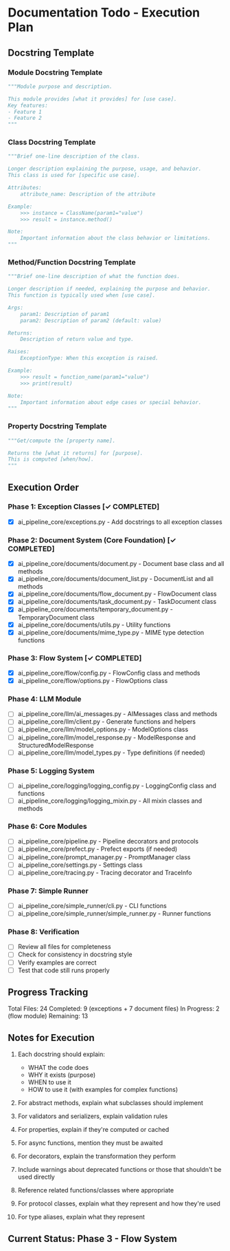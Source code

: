 # Documentation Todo - Execution Plan

## Docstring Template

### Module Docstring Template
```python
"""Module purpose and description.

This module provides [what it provides] for [use case].
Key features:
- Feature 1
- Feature 2
"""
```

### Class Docstring Template
```python
"""Brief one-line description of the class.

Longer description explaining the purpose, usage, and behavior.
This class is used for [specific use case].

Attributes:
    attribute_name: Description of the attribute

Example:
    >>> instance = ClassName(param1="value")
    >>> result = instance.method()

Note:
    Important information about the class behavior or limitations.
"""
```

### Method/Function Docstring Template
```python
"""Brief one-line description of what the function does.

Longer description if needed, explaining the purpose and behavior.
This function is typically used when [use case].

Args:
    param1: Description of param1
    param2: Description of param2 (default: value)

Returns:
    Description of return value and type.

Raises:
    ExceptionType: When this exception is raised.

Example:
    >>> result = function_name(param1="value")
    >>> print(result)

Note:
    Important information about edge cases or special behavior.
"""
```

### Property Docstring Template
```python
"""Get/compute the [property name].

Returns the [what it returns] for [purpose].
This is computed [when/how].
"""
```

## Execution Order

### Phase 1: Exception Classes [✓ COMPLETED]
- [x] ai_pipeline_core/exceptions.py - Add docstrings to all exception classes

### Phase 2: Document System (Core Foundation) [✓ COMPLETED]
- [x] ai_pipeline_core/documents/document.py - Document base class and all methods
- [x] ai_pipeline_core/documents/document_list.py - DocumentList and all methods
- [x] ai_pipeline_core/documents/flow_document.py - FlowDocument class
- [x] ai_pipeline_core/documents/task_document.py - TaskDocument class
- [x] ai_pipeline_core/documents/temporary_document.py - TemporaryDocument class
- [x] ai_pipeline_core/documents/utils.py - Utility functions
- [x] ai_pipeline_core/documents/mime_type.py - MIME type detection functions

### Phase 3: Flow System [✓ COMPLETED]
- [x] ai_pipeline_core/flow/config.py - FlowConfig class and methods
- [x] ai_pipeline_core/flow/options.py - FlowOptions class

### Phase 4: LLM Module
- [ ] ai_pipeline_core/llm/ai_messages.py - AIMessages class and methods
- [ ] ai_pipeline_core/llm/client.py - Generate functions and helpers
- [ ] ai_pipeline_core/llm/model_options.py - ModelOptions class
- [ ] ai_pipeline_core/llm/model_response.py - ModelResponse and StructuredModelResponse
- [ ] ai_pipeline_core/llm/model_types.py - Type definitions (if needed)

### Phase 5: Logging System
- [ ] ai_pipeline_core/logging/logging_config.py - LoggingConfig class and functions
- [ ] ai_pipeline_core/logging/logging_mixin.py - All mixin classes and methods

### Phase 6: Core Modules
- [ ] ai_pipeline_core/pipeline.py - Pipeline decorators and protocols
- [ ] ai_pipeline_core/prefect.py - Prefect exports (if needed)
- [ ] ai_pipeline_core/prompt_manager.py - PromptManager class
- [ ] ai_pipeline_core/settings.py - Settings class
- [ ] ai_pipeline_core/tracing.py - Tracing decorator and TraceInfo

### Phase 7: Simple Runner
- [ ] ai_pipeline_core/simple_runner/cli.py - CLI functions
- [ ] ai_pipeline_core/simple_runner/simple_runner.py - Runner functions

### Phase 8: Verification
- [ ] Review all files for completeness
- [ ] Check for consistency in docstring style
- [ ] Verify examples are correct
- [ ] Test that code still runs properly

## Progress Tracking

Total Files: 24
Completed: 9  (exceptions + 7 document files)
In Progress: 2 (flow module)
Remaining: 13

## Notes for Execution

1. Each docstring should explain:
   - WHAT the code does
   - WHY it exists (purpose)
   - WHEN to use it
   - HOW to use it (with examples for complex functions)

2. For abstract methods, explain what subclasses should implement

3. For validators and serializers, explain validation rules

4. For properties, explain if they're computed or cached

5. For async functions, mention they must be awaited

6. For decorators, explain the transformation they perform

7. Include warnings about deprecated functions or those that shouldn't be used directly

8. Reference related functions/classes where appropriate

9. For protocol classes, explain what they represent and how they're used

10. For type aliases, explain what they represent

## Current Status: Phase 3 - Flow System
